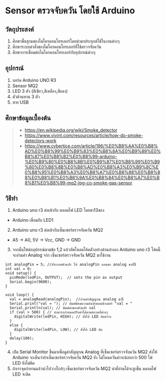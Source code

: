 # Sensor ตรวจจับควัน โดยใช้ Arduino
## วัตถุประสงค์
1. ศึกษาพื้นฐานของไมโครคอนโทรเลอร์โดยนำมาประยุกต์ใช้ในงานต่างๆ
2. ศึกษาระบบคำสั่งของไมโครคอนโทรเลอร์ที่ใช้ตรวจจับควัน
3. ศึกษาการเชื่อมต่อไมโครคอนโทรเลอร์กับอุปกรณ์ต่างๆ
## อุปกรณ์
1. บอร์ด Arduino UNO R3 
2. Sensor MQ2
3. LED 3 ตัว (สีเขียว,สีเหลือง,สีแดง)
4. ตัวต้านทาน 3 ตัว
5. สาย USB
## ศึกษาข้อมูลเบื้องต้น
> - https://en.wikipedia.org/wiki/Smoke_detector
> - https://www.vivint.com/resources/article/how-do-smoke-detectors-work
> - https://www.cybertice.com/article/196/%E0%B8%AA%E0%B8%AD%E0%B8%99%E0%B9%83%E0%B8%8A%E0%B9%89%E0%B8%87%E0%B8%B2%E0%B8%99-arduino-%E0%B9%80%E0%B8%8B%E0%B9%87%E0%B8%99%E0%B9%80%E0%B8%8B%E0%B8%AD%E0%B8%A3%E0%B9%8C%E0%B8%95%E0%B8%A3%E0%B8%A7%E0%B8%88%E0%B8%88%E0%B8%B1%E0%B8%9A%E0%B8%84%E0%B8%A7%E0%B8%B1%E0%B8%99-mq2-lpg-co-smoke-gas-sensor
## วิธีทำ 
1. Arduino uno r3 ต่อเข้ากับ หลอดไฟ LED โดยขา13ของ 
- Arduino เชื่อมกับ LED1
2. Arduino uno r3 ต่อเข้ากับเซ็นเซอร์ตรวจจับควัน MQ2
- A5 -> A0, 5V -> Vcc, GND -> GND
3. จากนั้นให้ต่ออุปกรณ์ตามข้อ 1,2  แล้วอัพโหลดโค้ดตัวอย่างด้านล่างลง Arduino uno r3 โค้ดนี้จะอ่านค่า Analog จา่ก เซ็นเซอร์ตรวจจับควัน MQ2 มาใช้งาน
```int ledPin = 13;
int analogPin = 5; //ประกาศตัวแปร ให้ analogPin แทนขา analog ขาที่5
int val = 0;
void setup() {
  pinMode(ledPin, OUTPUT);  // sets the pin as output
  Serial.begin(9600);
}

void loop() {
  val = analogRead(analogPin);  //อ่านค่าสัญญาณ analog ขา5
  Serial.print("val = "); // พิมพ์ข้อมความส่งเข้าคอมพิวเตอร์ "val = "
  Serial.println(val); // พิมพ์ค่าของตัวแปร val
  if (val > 500) { // สามารถกำหนดปรับค่าได้ตามสถานที่ต่างๆ
    digitalWrite(ledPin, HIGH); // สั่งให้ LED ติดสว่าง
  }
  else {
    digitalWrite(ledPin, LOW); // สั่งให้ LED ดับ
  }
  delay(100);
}
```
4. เปิด Serial Monitor ขึ้นมาเพื่อดูค่าสัญญาณ Analog ที่เซ็นเซอร์ตรวจจับควัน MQ2 ส่งให้ Arduino จะเห็นว่าถ้าเซ็นเซอร์ตรวจจับควัน MQ2 ยัง ไม่โดนควันค่าจะน้อยกว่า 500 ไฟ LED ยังไม่ติด
5. ถ้าเราจุดกํายานแล้วนำไปวางใกล้ๆ เซ็นเซอร์ตรวจจับควัน MQ2 ค่าที่อ่านได้จะสูงขึ้น หลอดไฟ LED จะติด
## 
